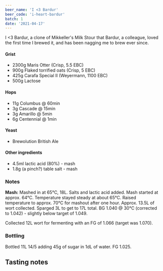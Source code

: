 ```yaml
---
beer_name: 'I <3 Bardur'
beer_code: 'i-heart-bardur'
batch: 1
date: '2021-04-17'
---
```


I <3 Bardur, a clone of Mikkeller's Milk Stour that Bardur, a colleague, loved the first time I brewed it, and has been nagging me to brew ever since.

#### Grist
- 2300g Maris Otter (Crisp, 5.5 EBC)
- 900g Flaked torrified oats (Crisp, 5 EBC)
- 425g Carafa Special II (Weyermann, 1100 EBC)
- 500g Lactose

#### Hops
- 11g Columbus @ 60min
- 3g Cascade @ 15min
- 3g Amarillo @ 5min
- 6g Centennial @ 1min

#### Yeast
- Brewolution British Ale

#### Other ingredients
- 4.5ml lactic acid (80%) - mash
- 1.8g (a pinch?) table salt - mash

### Notes
**Mash:** Mashed in at 65°C, 18L. Salts and lactic acid added. Mash started at approx. 64°C. Temperature stayed steady at about 65°C. Raised temperature to approx. 70°C for mashout after one hour. Approx. 13.5L of wort collected. Sparged 3L to get to 17L total. BG 1.040 @ 30°C (corrected to 1.042) - slightly below target of 1.049.

Collected 12L wort for fermenting with an FG of 1.066 (target was 1.070).

### Bottling
Bottled 11L 14/5 adding 45g of sugar in 1dL of water. FG 1.025.

## Tasting notes
